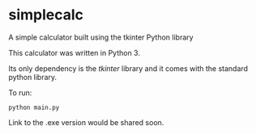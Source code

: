 # simplecalc
A simple calculator built using the tkinter Python library

This calculator was written in Python 3.

Its only dependency is the *tkinter* library and it comes with the standard python library.

To run:

`python main.py`


Link to the .exe version would be shared soon.
